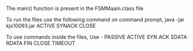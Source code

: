 The main() function is present in the FSMMaain.class file

To run the files use the following command on command prompt,
java -jar kjs10093.jar ACTIVE SYNACK CLOSE

To use commands inside the files,
Use -
PASSIVE
ACTIVE
SYN
ACK
SDATA
RDATA
FIN
CLOSE
TIMEOUT

